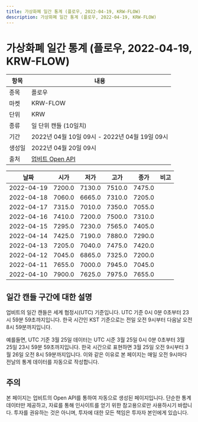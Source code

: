 ```yaml
---
title: 가상화폐 일간 통계 (플로우, 2022-04-19, KRW-FLOW)
description: 가상화폐 일간 통계 (플로우, 2022-04-19, KRW-FLOW)
---
```



가상화폐 일간 통계 (플로우, 2022-04-19, KRW-FLOW)
===

|항목|내용|
|--|--|
|종목|플로우|
|마켓|KRW-FLOW|
|단위|KRW|
|종류|일 단위 캔들 (10일치)|
|기간|2022년 04월 10일 09시 - 2022년 04월 19일 09시|
|생성일|2022년 04월 20일 09시|
|출처|[업비트 Open API](https://docs.upbit.com)|


|날짜|시가|저가|고가|종가|비고|
|--|--|--|--|--|--|
|2022-04-19|7200.0|7130.0|7510.0|7475.0|    |
|2022-04-18|7060.0|6665.0|7310.0|7205.0|    |
|2022-04-17|7315.0|7010.0|7350.0|7055.0|    |
|2022-04-16|7410.0|7200.0|7500.0|7310.0|    |
|2022-04-15|7295.0|7230.0|7565.0|7405.0|    |
|2022-04-14|7425.0|7190.0|7880.0|7290.0|    |
|2022-04-13|7205.0|7040.0|7475.0|7420.0|    |
|2022-04-12|7045.0|6865.0|7325.0|7200.0|    |
|2022-04-11|7655.0|7000.0|7945.0|7045.0|    |
|2022-04-10|7900.0|7625.0|7975.0|7655.0|    |


일간 캔들 구간에 대한 설명
---


업비트의 일간 캔들은 세계 협정시(UTC) 기준입니다. 
UTC 기준 0시 0분 0초부터 23시 59분 59초까지입니다. 
한국 시간인 KST 기준으로는 전일 오전 9시부터 다음날 오전 8시 59분까지입니다. 


예를들면, UTC 기준 3월 25일 데이터는 UTC 시준 3월 25일 0시 0분 0초부터 3월 25일 23시 59분 59초까지입니다. 
한국 시간으로 표현하면 3월 25일 오전 9시부터 3월 26일 오전 8시 59분까지입니다. 
이와 같은 이유로 본 페이지는 매일 오전 9시마다 전날의 통계 데이터를 자동으로 작성합니다. 


주의
---


본 페이지는 업비트의 Open API를 통하여 자동으로 생성된 페이지입니다. 
단순한 통계 데이터만 제공하고, 자료를 통해 인사이트를 얻기 위한 참고용으로만 사용하시기 바랍니다. 
투자를 권유하는 것은 아니며, 투자에 대한 모든 책임은 투자자 본인에게 있습니다. 
